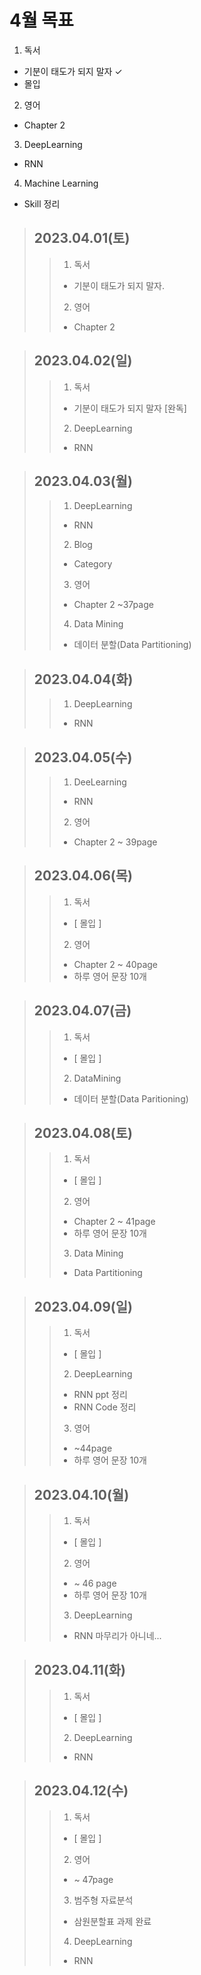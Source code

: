 # 4월 목표  
1. 독서  
  - 기분이 태도가 되지 말자  ✓
  - 몰입  
2. 영어  
  - Chapter 2  
3. DeepLearning  
  - RNN  
4. Machine Learning  
  - Skill 정리  
  
> ## 2023.04.01(토) 
> > 1. 독서
> >   - 기분이 태도가 되지 말자.  
> > 2. 영어
> >   - Chapter 2

> ## 2023.04.02(일)
> > 1. 독서
> >   - 기분이 태도가 되지 말자 [완독]
> > 2. DeepLearning
> >   - RNN

> ## 2023.04.03(월)
> > 1. DeepLearning  
> >   - RNN  
> > 2. Blog  
> >   - Category  
> > 3. 영어
> >   - Chapter 2 ~37page
> > 4. Data Mining
> >   - 데이터 분할(Data Partitioning)

> ## 2023.04.04(화)
> > 1. DeepLearning
> >   - RNN

> ## 2023.04.05(수)
> > 1. DeeLearning
> >   - RNN
> > 2. 영어
> >   - Chapter 2 ~ 39page

> ## 2023.04.06(목)
> > 1. 독서
> >   - [ 몰입 ]  
> > 2. 영어  
> >   - Chapter 2 ~ 40page   
> >   - 하루 영어 문장 10개  

> ## 2023.04.07(금)
> > 1. 독서    
> >   -  [ 몰입 ]  
> > 2. DataMining  
> >   - 데이터 분할(Data Paritioning)

> ## 2023.04.08(토)
> > 1. 독서  
> >   - [ 몰입 ]  
> > 2. 영어  
> >   - Chapter 2 ~ 41page
> >   - 하루 영어 문장 10개
> > 3. Data Mining
> >   - Data Partitioning

> ## 2023.04.09(일)
> > 1. 독서  
> >   - [ 몰입 ]    
> > 2. DeepLearning  
> >   - RNN ppt 정리  
> >   - RNN Code 정리  
> > 3. 영어
> >   - ~44page
> >   - 하루 영어 문장 10개  

> ## 2023.04.10(월)
> > 1. 독서  
> >   - [ 몰입 ]  
> > 2. 영어 
> >   - ~ 46 page
> >   - 하루 영어 문장 10개
> > 3. DeepLearning
> >   - RNN 마무리가 아니네...

> ## 2023.04.11(화)
> > 1. 독서  
> >   - [ 몰입 ]    
> > 2. DeepLearning  
> >   - RNN  

> ## 2023.04.12(수)
> > 1. 독서  
> >   - [ 몰입 ]  
> > 2. 영어  
> >   - ~ 47page
> > 3. 범주형 자료분석  
> >   - 삼원분할표 과제 완료  
> > 4. DeepLearning  
> >   - RNN
